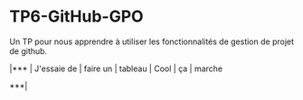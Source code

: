 # TP6-GitHub-GPO
Un TP pour nous apprendre à utiliser les fonctionnalités de gestion de projet de github.

|***
| J'essaie de     | faire un     | tableau
| Cool            | ça           | marche


***|
